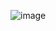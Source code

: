![image](https://github.com/RvRooijen/AdventOfCode/assets/21289688/b0b55a56-780b-4fae-98b8-62cbd9239701)
